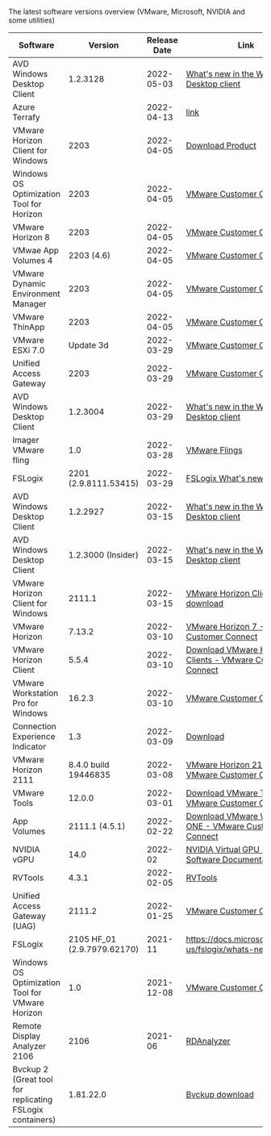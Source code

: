 The latest software versions overview (VMware, Microsoft, NVIDIA and some utilities)

| **Software** | **Version** | **Release Date** | **Link** |
| --- | --- | --- | --- |
| AVD Windows Desktop Client | 1.2.3128 | 2022-05-03 | [What's new in the Windows Desktop client](https://docs.microsoft.com/en-us/windows-server/remote/remote-desktop-services/clients/windowsdesktop-whatsnew) |
| Azure Terrafy | | 2022-04-13| [link](https://github.com/Azure/aztfy) |
| VMware Horizon Client for Windows | 2203 | 2022-04-05 | [Download Product](https://customerconnect.vmware.com/en/downloads/details?downloadGroup=CART23FQ1_WIN_2203&productId=1027&rPId=87547) |
| Windows OS Optimization Tool for Horizon | 2203 | 2022-04-05 | [VMware Customer Connect](https://customerconnect.vmware.com/en/downloads/details?downloadGroup=CART_OSOT_1_1&productId=1235&rPId=79991) |
| VMware Horizon 8 | 2203 | 2022-04-05 | [VMware Customer Connect](https://customerconnect.vmware.com/downloads/info/slug/desktop_end_user_computing/vmware_horizon/2203) |
| VMwae App Volumes 4 | 2203 (4.6) | 2022-04-05 | [VMware Customer Connect](https://customerconnect.vmware.com/downloads/details?downloadGroup=AV-460-NOEDITION&productId=1269&rPId=86772) |
| VMware Dynamic Environment Manager | 2203 | 2022-04-05 | [VMware Customer Connect](https://customerconnect.vmware.com/downloads/details?downloadGroup=DEM-105-RENTERPRISE&productId=1269&rPId=86772) |
| VMware ThinApp | 2203 | 2022-04-05 | [VMware Customer Connect](https://customerconnect.vmware.com/downloads/details?downloadGroup=THIN-2203&productId=1269&rPId=86770) |
| VMware ESXi 7.0 | Update 3d | 2022-03-29 | [VMware Customer Connect](https://customerconnect.vmware.com/downloads/details?downloadGroup=VC70U3D&productId=974&rPId=81436) |
| Unified Access Gateway | 2203 | 2022-03-29 | [VMware Customer Connect](https://customerconnect.vmware.com/downloads/info/slug/desktop_end_user_computing/vmware_unified_access_gateway/22_03)
| AVD Windows Desktop Client | 1.2.3004 | 2022-03-29 | [What's new in the Windows Desktop client](https://docs.microsoft.com/en-us/windows-server/remote/remote-desktop-services/clients/windowsdesktop-whatsnew) |
| Imager VMware fling | 1.0 | 2022-03-28 | [VMware Flings](https://flings.vmware.com/imager) |
| FSLogix | 2201 (2.9.8111.53415) | 2022-03-29 | [FSLogix What's new](https://docs.microsoft.com/en-us/fslogix/whats-new)
| AVD Windows Desktop Client | 1.2.2927 | 2022-03-15 | [What's new in the Windows Desktop client](https://docs.microsoft.com/en-us/windows-server/remote/remote-desktop-services/clients/windowsdesktop-whatsnew) |
| AVD Windows Desktop Client | 1.2.3000 (Insider) | 2022-03-15 | [What's new in the Windows Desktop client](https://docs.microsoft.com/en-us/windows-server/remote/remote-desktop-services/clients/windowsdesktop-whatsnew) |
| VMware Horizon Client for Windows | 2111.1 | 2022-03-15 | [VMware Horizon Client download](https://customerconnect.vmware.com/downloads/details?downloadGroup=CART23FQ1_WIN_2111_1&productId=1027&rPId=86148)
| VMware Horizon | 7.13.2 | 2022-03-10 | [VMware Horizon 7 - VMware Customer Connect](https://customerconnect.vmware.com/downloads/info/slug/desktop_end_user_computing/vmware_horizon/7_13) |
| VMware Horizon Client | 5.5.4 | 2022-03-10 | [Download VMware Horizon Clients - VMware Customer Connect](https://customerconnect.vmware.com/downloads/details?downloadGroup=CART23FQ1_WIN_554&productId=863&rPId=86113) |
| VMware Workstation Pro for Windows | 16.2.3 | 2022-03-10 | [VMware Customer Connect](https://customerconnect.vmware.com/downloads/details?downloadGroup=WKST-1623-WIN-NEW&productId=1269&rPId=86771) |
| Connection Experience Indicator | 1.3 | 2022-03-09 | [Download](https://bramwolfs.com/2020/03/11/connection-experience-indicator-for-rds-wvd/) |
| VMware Horizon 2111 | 8.4.0 build 19446835 | 2022-03-08 | [VMware Horizon 2111 - VMware Customer Connect](https://customerconnect.vmware.com/downloads/details?downloadGroup=HZ-2111-STD&productId=1227&rPId=85179) |
| VMware Tools | 12.0.0 | 2022-03-01 | [Download VMware Tools - VMware Customer Connect](https://customerconnect.vmware.com/en/downloads/info/slug/datacenter_cloud_infrastructure/vmware_tools/12_x) |
| App Volumes | 2111.1 (4.5.1) | 2022-02-22 | [Download VMware Workspace ONE - VMware Customer Connect](https://customerconnect.vmware.com/en/downloads/details?downloadGroup=AV-451-SUB&productId=734) | 
| NVIDIA vGPU | 14.0 | 2022-02 | [NVIDIA Virtual GPU (vGPU) Software Documentation](https://docs.nvidia.com/grid/index.html) |
| RVTools | 4.3.1 | 2022-02-05 | [RVTools](https://www.robware.net/rvtools/) |
| Unified Access Gateway (UAG) | 2111.2 | 2022-01-25 | [VMware Customer Connect](https://customerconnect.vmware.com/en/downloads/details?downloadGroup=UAG-21112&productId=1229&rPId=83412) |
| FSLogix | 2105 HF\_01 (2.9.7979.62170) | 2021-11 | https://docs.microsoft.com/en-us/fslogix/whats-new |
| Windows OS Optimization Tool for VMware Horizon | 1.0 | 2021-12-08 | [VMware Customer Connect](https://customerconnect.vmware.com/en/downloads/details?downloadGroup=CART_OSOT_1_0&productId=1235&rPId=79991) |
| Remote Display Analyzer 2106 | 2106 | 2021-06 | [RDAnalyzer](https://rdanalyzer.com/downloads/) |
| Bvckup 2 (Great tool for replicating FSLogix containers) | 1.81.22.0 | | [Bvckup download](https://bvckup2.com/)